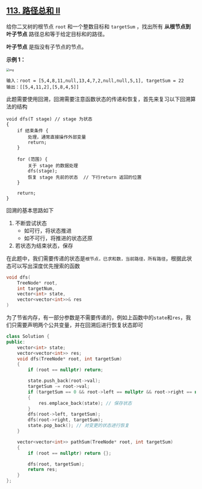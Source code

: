 ## [113. 路径总和 II](https://leetcode.cn/problems/path-sum-ii/)



给你二叉树的根节点 `root` 和一个整数目标和 `targetSum` ，找出所有 **从根节点到叶子节点** 路径总和等于给定目标和的路径。

**叶子节点** 是指没有子节点的节点。

 

**示例 1：**

<img src="https://assets.leetcode.com/uploads/2021/01/18/pathsumii1.jpg" alt="img" style="zoom:50%;" />

```
输入：root = [5,4,8,11,null,13,4,7,2,null,null,5,1], targetSum = 22
输出：[[5,4,11,2],[5,8,4,5]]
```

此题需要使用回溯，回溯需要注意函数状态的传递和恢复，首先来复习以下回溯算法的结构

```
void dfs(T stage) // stage 为状态
{
	if 结束条件 {
		处理，通常直接操作外部变量
		return;
	}
	
	for (范围) {
		关于 stage 的数据处理
		dfs(stage);
		恢复 stage 先前的状态  // 下行return 返回的位置
	}
	
	return;
}
```

回溯的基本思路如下

1. 不断尝试状态
   * 如可行，将状态推进
   * 如不可行，将推进的状态还原
2. 若状态为结束状态，保存

在此题中，我们需要传递的状态是`根节点，已求和数，当前路径，所有路径`，根据此状态可以写出深度优先搜索的函数

```c++
void dfs(
	TreeNode* root, 
	int targetNum, 
	vector<int> state, 
	vector<vector<int>>& res
)
```

为了节省内存，有一部分参数是不需要传递的，例如上函数中的`state`和`res`，我们只需要声明两个公共变量，并在回溯后进行恢复状态即可

```c++
class Solution {
public:
	vector<int> state;
	vector<vector<int>> res;
	void dfs(TreeNode* root, int targetSum)
	{
		if (root == nullptr) return;

		state.push_back(root->val);
		targetSum -= root->val;
		if (targetSum == 0 && root->left == nullptr && root->right == nullptr)
		{
			res.emplace_back(state); // 保存状态
		}
		dfs(root->left, targetSum);
		dfs(root->right, targetSum);
		state.pop_back(); // 对变更的状态进行恢复
	}

    vector<vector<int>> pathSum(TreeNode* root, int targetSum)
	{
		if (root == nullptr) return {};

		dfs(root, targetSum);
		return res;
    }
};
```

